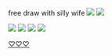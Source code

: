 free draw with silly wife
![](https://i.imgur.com/zvSEvzG.png) 
![](https://i.imgur.com/IQgsyfS.png) 

![](https://i.imgur.com/ZAUkaCx.png)
![](https://i.imgur.com/Wqv9r62.png)
![](https://i.imgur.com/k1lVUUl.webp) 
![](https://i.imgur.com/waq0wP3.png)

[♡♡♡](https://open.spotify.com/track/5lWSa1rmuSL6OBPOnkAqoa?si=wjWeidVLReGvyl68q6Tqjw)

